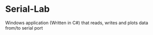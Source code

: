 # Serial-Lab
Windows application (Written in C#) that reads, writes and plots data from/to serial port
